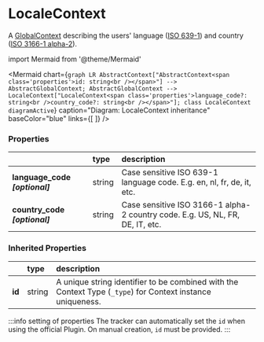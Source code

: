 # LocaleContext

A [GlobalContext](/taxonomy/reference/global-contexts/overview.md) describing the users' language ([ISO 639-1](https://en.wikipedia.org/wiki/List_of_ISO_639-1_codes)) and country ([ISO 3166-1 alpha-2](https://en.wikipedia.org/wiki/ISO_3166-1_alpha-2#Officially_assigned_code_elements)).

import Mermaid from '@theme/Mermaid'

<Mermaid chart={`
    graph LR
      AbstractContext["AbstractContext<span class='properties'>id: string<br /></span>"] --> AbstractGlobalContext;
      AbstractGlobalContext -->       LocaleContext["LocaleContext<span class='properties'>language_code?: string<br />country_code?: string<br /></span>"];
    class LocaleContext diagramActive
  `}
  caption="Diagram: LocaleContext inheritance"
  baseColor="blue"
  links={[
  ]}
/>

### Properties

|                                 | type   | description                                                                   |
|:--------------------------------|:-------|:------------------------------------------------------------------------------|
| **language\_code _[optional]_** | string | Case sensitive ISO 639-1 language code. E.g. en, nl, fr, de, it, etc.         |
| **country\_code _[optional]_**  | string | Case sensitive ISO 3166-1 alpha-2 country code. E.g. US, NL, FR, DE, IT, etc. |
### Inherited Properties

|        | type   | description                                                                                                |
|:-------|:-------|:-----------------------------------------------------------------------------------------------------------|
| **id** | string | A unique string identifier to be combined with the Context Type (`_type`) for Context instance uniqueness. |

:::info setting of properties
The tracker can automatically set the `id` when using the official Plugin. On manual creation, `id` must be provided. 
:::
